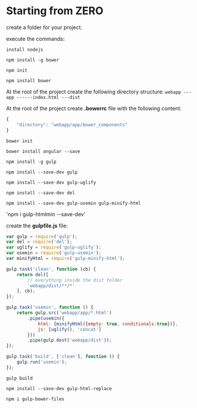 # Starting from ZERO

create a folder for your project.

execute the commands:

`install nodejs`

`npm install -g bower`

`npm init`

`npm install bower`

At the root of the project create the following directory structure:
`
webapp
---app
------index.html
---dist
`

At the root of the project create **.bowerrc** file with the following content:
```javascript
{
    "directory": "webapp/app/bower_components"
}
```

`bower init`

`bower install angular --save`

`npm install -g gulp`

`npm install --save-dev gulp`

`npm install --save-dev gulp-uglify`

`npm install --save-dev del`

`npm install --save-dev gulp-usemin gulp-minify-html`

'npm i gulp-htmlmin --save-dev'

create the **gulpfile.js** file:

```javascript
var gulp = require('gulp');
var del = require('del');
var uglify = require('gulp-uglify');
var usemin = require('gulp-usemin');
var minifyHtml = require('gulp-minify-html');

gulp.task('clean', function (cb) {
    return del([
        // everything inside the dist folder
        'webapp/dist/**/*'
    ], cb);
});

gulp.task('usemin', function () {
    return gulp.src('webapp/app/*.html')
        .pipe(usemin({
            html: [minifyHtml({empty: true, conditionals:true})],
            js: [uglify(), 'concat']
        }))
        .pipe(gulp.dest('webapp/dist'));
});

gulp.task('build', ['clean'], function () {
    gulp.run('usemin');
});
```

`gulp build`

`npm install --save-dev gulp-html-replace`

`npm i gulp-bower-files`